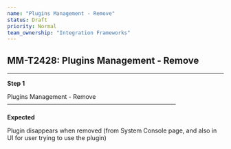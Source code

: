 ```yaml
---
name: "Plugins Management - Remove"
status: Draft
priority: Normal
team_ownership: "Integration Frameworks"
---
```


## MM-T2428: Plugins Management - Remove

---

**Step 1**

Plugins Management - Remove\
————————————————————————————

**Expected**

Plugin disappears when removed (from System Console page, and also in UI for user trying to use the plugin)
